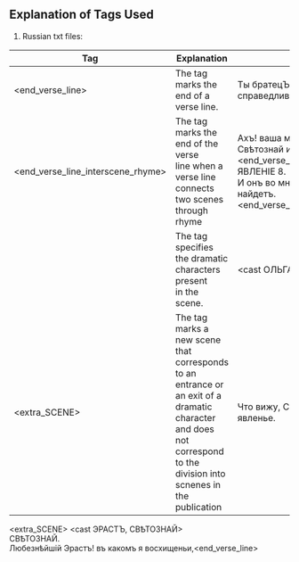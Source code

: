 ## Explanation of Tags Used
1. Russian txt files:

| Tag                | Explanation                           | Example
| ------------------ | ------------------------------------- |------------- 
| <end_verse_line>   | The tag marks the end of a verse line. |Ты братецЪ думаешь конечно справедливо. <end_verse_line>                                                        
| <end_verse_line_interscene_rhyme> |The tag marks the end of the verse <br>line when a verse line connects two scenes through rhyme |Ахъ! ваша мнѣ любовь — но Свѣтознай идетъ. <end_verse_line_interscene_rhyme> <br> ЯВЛЕНІЕ 8.<br> И онъ во мнѣ любовь такую же найдетъ.<end_verse_line_interscene_rhyme> 
|<cast> | The tag specifies the dramatic characters present<br> in the scene.|<cast ОЛЬГА, СВѢТОЗНАЙ>
|<extra_SCENE>| The tag marks a new scene that corresponds<br>to an entrance or an exit of a dramatic character<br>and does not correspond to the division into scnenes in the publication|Что вижу, Свѣтознай? нечаянно явленье.<br>
<extra_SCENE> <cast ЭРАСТЪ, СВѢТОЗНАЙ><br>
СВѢТОЗНАЙ.<br>
Любезнѣйшій Эрастъ! въ какомъ я восхищеньи,<end_verse_line><br>
